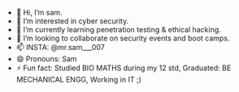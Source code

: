 - 👋 Hi, I’m sam.
- 👀 I’m interested in cyber security.
- 🌱 I’m currently learning penetration testing & ethical hacking.
- 💞️ I’m looking to collaborate on security events and boot camps.
- 📫 INSTA: @mr.sam___007
- 😄 Pronouns: Sam
- ⚡ Fun fact: Studied BIO MATHS during my 12 std, Graduated: BE MECHANICAL ENGG, Working in IT ;)

<!---
sam-r17/sam-r17 is a ✨ special ✨ repository because its `README.md` (this file) appears on your GitHub profile.
You can click the Preview link to take a look at your changes.
--->
